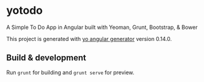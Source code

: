 # yotodo

A Simple To Do App in Angular built with Yeoman, Grunt, Bootstrap, & Bower

This project is generated with [yo angular generator](https://github.com/yeoman/generator-angular)
version 0.14.0.

## Build & development

Run `grunt` for building and `grunt serve` for preview.


